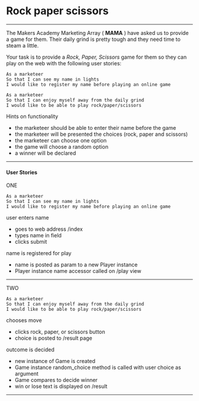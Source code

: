 # Rock paper scissors
----

The Makers Academy Marketing Array ( **MAMA** ) have asked us to provide a game for them. Their daily grind is pretty tough and they need time to steam a little.

Your task is to provide a _Rock, Paper, Scissors_ game for them so they can play on the web with the following user stories:

```
As a marketeer
So that I can see my name in lights
I would like to register my name before playing an online game

As a marketeer
So that I can enjoy myself away from the daily grind
I would like to be able to play rock/paper/scissors
```

Hints on functionality

- the marketeer should be able to enter their name before the game
- the marketeer will be presented the choices (rock, paper and scissors)
- the marketeer can choose one option
- the game will choose a random option
- a winner will be declared

---

#### User Stories

ONE

```
As a marketeer
So that I can see my name in lights
I would like to register my name before playing an online game
```

user enters name
- goes to web address /index
- types name in field
- clicks submit

name is registered for play
- name is posted as param to a new Player instance
- Player instance name accessor called on /play view

---

TWO

```
As a marketeer
So that I can enjoy myself away from the daily grind
I would like to be able to play rock/paper/scissors
```

chooses move
- clicks rock, paper, or scissors button
- choice is posted to /result page

outcome is decided
- new instance of Game is created
- Game instance random_choice method is called with user choice as argument
- Game compares to decide winner
- win or lose text is displayed on /result
---
